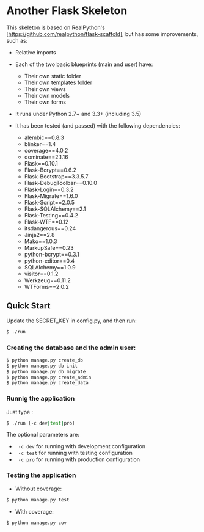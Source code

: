 # Another Flask Skeleton

This skeleton is based on RealPython's [https://github.com/realpython/flask-scaffold],
but has some improvements, such as:

 * Relative imports

 * Each of the two basic blueprints (main and user) have:
   - Their own static folder
   - Their own templates folder
   - Their own views
   - Their own models
   - Their own forms

 * It runs under Python 2.7+ and 3.3+ (including 3.5)

 * It has been tested (and passed) with the following dependencies:
    - alembic==0.8.3
    - blinker==1.4
    - coverage==4.0.2
    - dominate==2.1.16
    - Flask==0.10.1
    - Flask-Bcrypt==0.6.2
    - Flask-Bootstrap==3.3.5.7
    - Flask-DebugToolbar==0.10.0
    - Flask-Login==0.3.2
    - Flask-Migrate==1.6.0
    - Flask-Script==2.0.5
    - Flask-SQLAlchemy==2.1
    - Flask-Testing==0.4.2
    - Flask-WTF==0.12
    - itsdangerous==0.24
    - Jinja2==2.8
    - Mako==1.0.3
    - MarkupSafe==0.23
    - python-bcrypt==0.3.1
    - python-editor==0.4
    - SQLAlchemy==1.0.9
    - visitor==0.1.2
    - Werkzeug==0.11.2
    - WTForms==2.0.2


## Quick Start

Update the SECRET_KEY in config.py, and then run:
```sh
$ ./run
```

### Creating the database and the admin user:

```sh
$ python manage.py create_db
$ python manage.py db init
$ python manage.py db migrate
$ python manage.py create_admin
$ python manage.py create_data
```

### Runnig the application
Just type :

```sh
$ ./run [-c dev|test|pro]
```
The optional parameters are:
   - ``` -c dev```   for running with development configuration
   - ``` -c test```  for running with testing configuration
   - ``` -c pro```   for running with production configuration


### Testing the application

 * Without coverage:

```sh
$ python manage.py test
```

 * With coverage:

```sh
$ python manage.py cov
```
